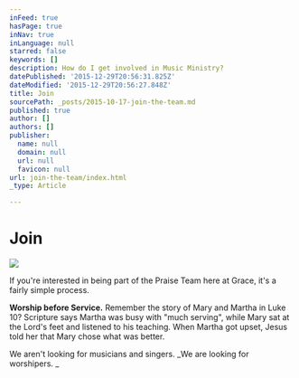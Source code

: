 ```yaml
---
inFeed: true
hasPage: true
inNav: true
inLanguage: null
starred: false
keywords: []
description: How do I get involved in Music Ministry?
datePublished: '2015-12-29T20:56:31.825Z'
dateModified: '2015-12-29T20:56:27.848Z'
title: Join
sourcePath: _posts/2015-10-17-join-the-team.md
published: true
author: []
authors: []
publisher:
  name: null
  domain: null
  url: null
  favicon: null
url: join-the-team/index.html
_type: Article

---
```

# Join
![](https://s3-us-west-2.amazonaws.com/the-grid-img/p/e5974284232f72b1d3ff5a7ea33c0fdeafcc78f4.jpg)

If you're interested in being part of the Praise Team here at Grace, it's a fairly simple process.

**Worship before Service.** Remember the story of Mary and Martha in Luke 10? Scripture says Martha was busy with "much serving", while Mary sat at the Lord's feet and listened to his teaching. When Martha got upset, Jesus told her that Mary chose what was better. 

We aren't looking for musicians and singers. _We are looking for worshipers. _